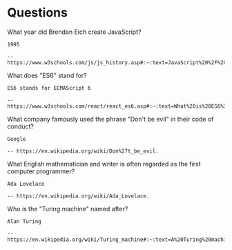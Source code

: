 # Questions

What year did Brendan Eich create JavaScript?

```
1995

-- https://www.w3schools.com/js/js_history.asp#:~:text=JavaScript%20%2F%20ECMAScript,latest%20version%20was%201.8.5.
```

What does "ES6" stand for?

```
ES6 stands for ECMAScript 6

-- https://www.w3schools.com/react/react_es6.asp#:~:text=What%20is%20ES6%3F,also%20known%20as%20ECMAScript%202015.
```

What company famously used the phrase "Don't be evil" in their code of conduct?

```
Google

-- https://en.wikipedia.org/wiki/Don%27t_be_evil.
```

What English mathematician and writer is often regarded as the first computer programmer?

```
Ada Lovelace

-- https://en.wikipedia.org/wiki/Ada_Lovelace.
```

Who is the "Turing machine" named after?

```
Alan Turing

-- https://en.wikipedia.org/wiki/Turing_machine#:~:text=A%20Turing%20machine%20is%20a,of%20implementing%20any%20computer%20algorithm.
```
